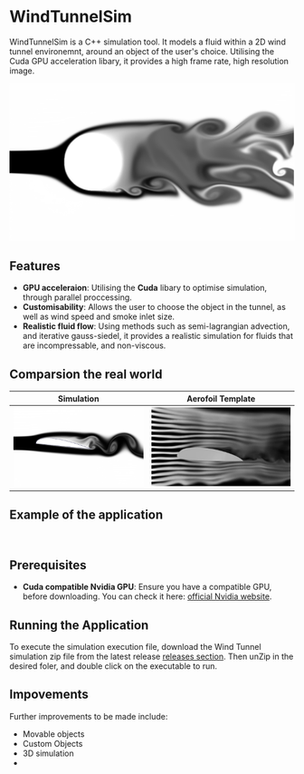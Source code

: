 # WindTunnelSim

WindTunnelSim is a C++ simulation tool. It models a fluid within a 2D wind tunnel environemnt, around an object of the user's choice. Utilising the Cuda GPU acceleration libary, it provides a high frame rate, high resolution image.

<img src="Recources/photos/simulationImg.png">

## Features

- **GPU acceleraion**: Utilising the **Cuda** libary to optimise simulation, through parallel proccessing.
- **Customisability**: Allows the user to choose the object in the tunnel, as well as wind speed and smoke inlet size.
- **Realistic fluid flow**: Using methods such as semi-lagrangian advection, and iterative gauss-siedel, it provides a realistic simulation for fluids that are incompressable, and non-viscous.

## Comparsion the real world

| Simulation | Aerofoil Template |
|-----------|-----------------|
| ![Simulation](Recources/photos/simulationImg4.png) | ![Aerofoil](Recources/photos/simulationImgtemplateAerofoil.jpg) |

## Example of the application
<img scr="Recources/photos/simulationImg4.png">

## Prerequisites

- **Cuda compatible Nvidia GPU**: Ensure you have a compatible GPU, before downloading. You can check it here: [official Nvidia website](https://developer.nvidia.com/cuda-gpus).

## Running the Application

To execute the simulation execution file, download the Wind Tunnel simulation zip file from the latest release [releases section](https://github.com/jwdlb/WindTunnelSimulation/releases).
Then unZip in the desired foler, and double click on the executable to run.

## Impovements
Further improvements to be made include:
- Movable objects
- Custom Objects
- 3D simulation
- 







